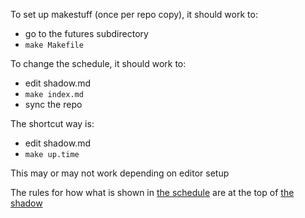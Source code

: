 
To set up makestuff (once per repo copy), it should work to:
* go to the futures subdirectory
* `make Makefile`

To change the schedule, it should work to:
* edit shadow.md
* `make index.md`
* sync the repo

The shortcut way is:
* edit shadow.md
* `make up.time`

This may or may not work depending on editor setup

The rules for how what is shown in [the schedule](http://www.ici3d.org/futures/) are at the top of [the shadow](http://www.ici3d.org/futures/shadow.html)
